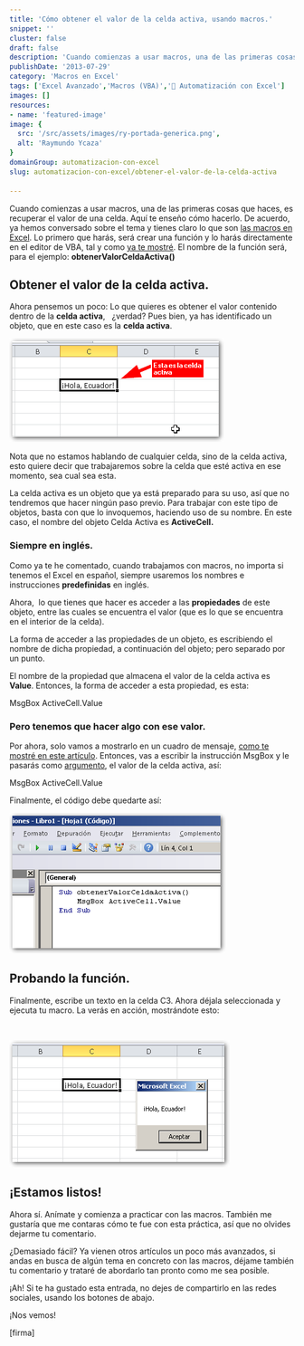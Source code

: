 ```yaml
---
title: 'Cómo obtener el valor de la celda activa, usando macros.'
snippet: ''
cluster: false
draft: false 
description: 'Cuando comienzas a usar macros, una de las primeras cosas que haces, es obtener el valor de la celda activa. Aquí te enseño cómo hacerlo.'
publishDate: '2013-07-29'
category: 'Macros en Excel'
tags: ['Excel Avanzado','Macros (VBA)','🤖 Automatización con Excel']
images: []
resources: 
- name: 'featured-image'
image: {
  src: '/src/assets/images/ry-portada-generica.png',
  alt: 'Raymundo Ycaza'
}
domainGroup: automatizacion-con-excel
slug: automatizacion-con-excel/obtener-el-valor-de-la-celda-activa

---
```


Cuando comienzas a usar macros, una de las primeras cosas que haces, es recuperar el valor de una celda. Aquí te enseño cómo hacerlo. De acuerdo, ya hemos conversado sobre el tema y tienes claro lo que son [las macros en Excel](http://raymundoycaza.com/macros-en-excel/ "Las macros en Excel"). Lo primero que harás, será crear una función y lo harás directamente en el editor de VBA, tal y como [ya te mostré](http://raymundoycaza.com/escribe-tu-primera-macro-en-excel/ "Escribe una macro en Excel"). El nombre de la función será, para el ejemplo: **obtenerValorCeldaActiva()**

## Obtener el valor de la celda activa.

Ahora pensemos un poco: Lo que quieres es obtener el valor contenido dentro de la **celda activa**,   ¿verdad? Pues bien, ya has identificado un objeto, que en este caso es la **celda activa**.

[![Cómo obtener el valor de la celda activa](/src/assets/images/2023/obtener-el-valor-de-la-celda-activa.png)](http://raymundoycaza.com/wp-content/uploads/obtener-el-valor-de-la-celda-activa.png)

Nota que no estamos hablando de cualquier celda, sino de la celda activa, esto quiere decir que trabajaremos sobre la celda que esté activa en ese momento, sea cual sea esta.

La celda activa es un objeto que ya está preparado para su uso, así que no tendremos que hacer ningún paso previo. Para trabajar con este tipo de objetos, basta con que lo invoquemos, haciendo uso de su nombre. En este caso, el nombre del objeto Celda Activa es **ActiveCell.**

### Siempre en inglés.

Como ya te he comentado, cuando trabajamos con macros, no importa si tenemos el Excel en español, siempre usaremos los nombres e instrucciones **predefinidas** en inglés.

Ahora,  lo que tienes que hacer es acceder a las **propiedades** de este objeto, entre las cuales se encuentra el valor (que es lo que se encuentra en el interior de la celda).

La forma de acceder a las propiedades de un objeto, es escribiendo el nombre de dicha propiedad, a continuación del objeto; pero separado por un punto.

El nombre de la propiedad que almacena el valor de la celda activa es **Value**. Entonces, la forma de acceder a esta propiedad, es esta:

MsgBox ActiveCell.Value

### Pero tenemos que hacer algo con ese valor.

Por ahora, solo vamos a mostrarlo en un cuadro de mensaje, [como te mostré en este artículo](http://raymundoycaza.com/mensaje-en-excel/ "Cómo mostrar un cuadro de mensaje en Excel"). Entonces, vas a escribir la instrucción MsgBox y le pasarás como [argumento](http://raymundoycaza.com/que-son-los-argumentos-en-excel/ "¿Qué son los argumentos?"), el valor de la celda activa, así:

MsgBox ActiveCell.Value

Finalmente, el código debe quedarte así:

[![Cómo obtener el valor de la celda activa](/src/assets/images/2023/obtener-el-valor-de-la-celda-activa-2.png)](http://raymundoycaza.com/wp-content/uploads/obtener-el-valor-de-la-celda-activa-2.png)

## Probando la función.

Finalmente, escribe un texto en la celda C3. Ahora déjala seleccionada y ejecuta tu macro. La verás en acción, mostrándote esto:

 

[![Cómo obtener el valor de la celda activa](/src/assets/images/2023/obtener-el-valor-de-la-celda-activa-3.png)](http://raymundoycaza.com/wp-content/uploads/obtener-el-valor-de-la-celda-activa-3.png)

## ¡Estamos listos!

Ahora sí. Anímate y comienza a practicar con las macros. También me gustaría que me contaras cómo te fue con esta práctica, así que no olvides dejarme tu comentario.

¿Demasiado fácil? Ya vienen otros artículos un poco más avanzados, si andas en busca de algún tema en concreto con las macros, déjame también tu comentario y trataré de abordarlo tan pronto como me sea posible.

¡Ah! Si te ha gustado esta entrada, no dejes de compartirlo en las redes sociales, usando los botones de abajo.

¡Nos vemos!

\[firma\]
